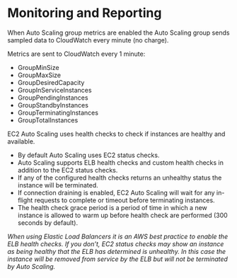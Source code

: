 # Monitoring and Reporting

When Auto Scaling group metrics are enabled the Auto Scaling group sends sampled data to CloudWatch every minute (no charge).

Metrics are sent to CloudWatch every 1 minute:
- GroupMinSize
- GroupMaxSize
- GroupDesiredCapacity
- GroupInServiceInstances
- GroupPendingInstances
- GroupStandbyInstances
- GroupTerminatingInstances
- GroupTotalInstances

EC2 Auto Scaling uses health checks to check if instances are healthy and available.
- By default Auto Scaling uses EC2 status checks.
- Auto Scaling supports ELB health checks and custom health checks in addition to the EC2 status checks.
- If any of the configured health checks returns an unhealthy status the instance will be terminated.
- If connection draining is enabled, EC2 Auto Scaling will wait for any in-flight requests to complete or timeout before terminating instances.
- The health check grace period is a period of time in which a new instance is allowed to warm up before health check are performed (300 seconds by default).

*When using Elastic Load Balancers it is an AWS best practice to enable the ELB health checks. If you don’t, EC2 status checks may show an instance as being healthy that the ELB has determined is unhealthy. In this case the instance will be removed from service by the ELB but will not be terminated by Auto Scaling.*

